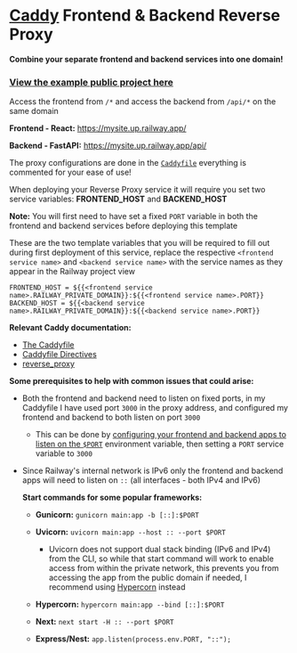 # [Caddy](https://caddyserver.com/) Frontend & Backend Reverse Proxy

**Combine your **separate** frontend and backend services into one domain!**

### [View the example public project here](https://railway.app/project/35d8d571-4313-4049-9699-4e7db7f02a2f)

Access the frontend from `/*` and access the backend from `/api/*` on the same domain

**Frontend - React:** https://mysite.up.railway.app/

**Backend - FastAPI:** https://mysite.up.railway.app/api/

The proxy configurations are done in the [`Caddyfile`](https://github.com/brody192/reverse-proxy/blob/main/Caddyfile) everything is commented for your ease of use!

When deploying your Reverse Proxy service it will require you set two service variables: **FRONTEND_HOST** and **BACKEND_HOST**

**Note:** You will first need to have set a fixed `PORT` variable in both the frontend and backend services before deploying this template

These are the two template variables that you will be required to fill out during first deployment of this service, replace the respective `<frontend service name>` and `<backend service name>` with the service names as they appear in the Railway project view

```
FRONTEND_HOST = ${{<frontend service name>.RAILWAY_PRIVATE_DOMAIN}}:${{<frontend service name>.PORT}}
BACKEND_HOST = ${{<backend service name>.RAILWAY_PRIVATE_DOMAIN}}:${{<backend service name>.PORT}}
```

**Relevant Caddy documentation:**

- [The Caddyfile](https://caddyserver.com/docs/caddyfile)
- [Caddyfile Directives](https://caddyserver.com/docs/caddyfile/directives)
- [reverse_proxy](https://caddyserver.com/docs/caddyfile/directives/reverse_proxy)

**Some prerequisites to help with common issues that could arise:**

- Both the frontend and backend need to listen on fixed ports, in my Caddyfile I have used port `3000` in the proxy address, and configured my frontend and backend to both listen on port `3000`
    - This can be done by [configuring your frontend and backend apps to listen on the `$PORT`](https://docs.railway.app/troubleshoot/fixing-common-errors) environment variable, then setting a `PORT` service variable to `3000`

- Since Railway's internal network is IPv6 only the frontend and backend apps will need to listen on `::` (all interfaces - both IPv4 and IPv6)

    **Start commands for some popular frameworks:**

    - **Gunicorn:** `gunicorn main:app -b [::]:$PORT`

    - **Uvicorn:** `uvicorn main:app --host :: --port $PORT`

        - Uvicorn does not support dual stack binding (IPv6 and IPv4) from the CLI, so while that start command will work to enable access from within the private network, this prevents you from accessing the app from the public domain if needed, I recommend using [Hypercorn](https://pgjones.gitlab.io/hypercorn/) instead

    - **Hypercorn:** `hypercorn main:app --bind [::]:$PORT`

    - **Next:** `next start -H :: --port $PORT`

    - **Express/Nest:** `app.listen(process.env.PORT, "::");`
